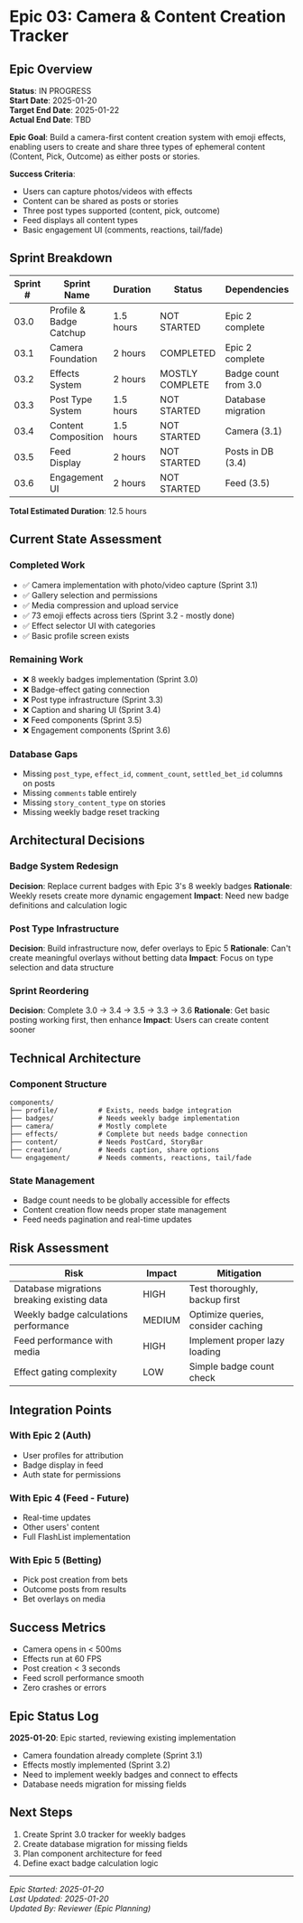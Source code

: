 # Epic 03: Camera & Content Creation Tracker

## Epic Overview

**Status**: IN PROGRESS  
**Start Date**: 2025-01-20  
**Target End Date**: 2025-01-22  
**Actual End Date**: TBD  

**Epic Goal**: Build a camera-first content creation system with emoji effects, enabling users to create and share three types of ephemeral content (Content, Pick, Outcome) as either posts or stories.

**Success Criteria**:
- Users can capture photos/videos with effects
- Content can be shared as posts or stories
- Three post types supported (content, pick, outcome)
- Feed displays all content types
- Basic engagement UI (comments, reactions, tail/fade)

## Sprint Breakdown

| Sprint # | Sprint Name | Duration | Status | Dependencies |
|----------|-------------|----------|--------|--------------|
| 03.0 | Profile & Badge Catchup | 1.5 hours | NOT STARTED | Epic 2 complete |
| 03.1 | Camera Foundation | 2 hours | COMPLETED | Epic 2 complete |
| 03.2 | Effects System | 2 hours | MOSTLY COMPLETE | Badge count from 3.0 |
| 03.3 | Post Type System | 1.5 hours | NOT STARTED | Database migration |
| 03.4 | Content Composition | 1.5 hours | NOT STARTED | Camera (3.1) |
| 03.5 | Feed Display | 2 hours | NOT STARTED | Posts in DB (3.4) |
| 03.6 | Engagement UI | 2 hours | NOT STARTED | Feed (3.5) |

**Total Estimated Duration**: 12.5 hours

## Current State Assessment

### Completed Work
- ✅ Camera implementation with photo/video capture (Sprint 3.1)
- ✅ Gallery selection and permissions
- ✅ Media compression and upload service
- ✅ 73 emoji effects across tiers (Sprint 3.2 - mostly done)
- ✅ Effect selector UI with categories
- ✅ Basic profile screen exists

### Remaining Work
- ❌ 8 weekly badges implementation (Sprint 3.0)
- ❌ Badge-effect gating connection
- ❌ Post type infrastructure (Sprint 3.3)
- ❌ Caption and sharing UI (Sprint 3.4)
- ❌ Feed components (Sprint 3.5)
- ❌ Engagement components (Sprint 3.6)

### Database Gaps
- Missing `post_type`, `effect_id`, `comment_count`, `settled_bet_id` columns on posts
- Missing `comments` table entirely
- Missing `story_content_type` on stories
- Missing weekly badge reset tracking

## Architectural Decisions

### Badge System Redesign
**Decision**: Replace current badges with Epic 3's 8 weekly badges
**Rationale**: Weekly resets create more dynamic engagement
**Impact**: Need new badge definitions and calculation logic

### Post Type Infrastructure
**Decision**: Build infrastructure now, defer overlays to Epic 5
**Rationale**: Can't create meaningful overlays without betting data
**Impact**: Focus on type selection and data structure

### Sprint Reordering
**Decision**: Complete 3.0 → 3.4 → 3.5 → 3.3 → 3.6
**Rationale**: Get basic posting working first, then enhance
**Impact**: Users can create content sooner

## Technical Architecture

### Component Structure
```
components/
├── profile/          # Exists, needs badge integration
├── badges/           # Needs weekly badge implementation  
├── camera/           # Mostly complete
├── effects/          # Complete but needs badge connection
├── content/          # Needs PostCard, StoryBar
├── creation/         # Needs caption, share options
└── engagement/       # Needs comments, reactions, tail/fade
```

### State Management
- Badge count needs to be globally accessible for effects
- Content creation flow needs proper state management
- Feed needs pagination and real-time updates

## Risk Assessment

| Risk | Impact | Mitigation |
|------|--------|------------|
| Database migrations breaking existing data | HIGH | Test thoroughly, backup first |
| Weekly badge calculations performance | MEDIUM | Optimize queries, consider caching |
| Feed performance with media | HIGH | Implement proper lazy loading |
| Effect gating complexity | LOW | Simple badge count check |

## Integration Points

### With Epic 2 (Auth)
- User profiles for attribution
- Badge display in feed
- Auth state for permissions

### With Epic 4 (Feed - Future)
- Real-time updates
- Other users' content
- Full FlashList implementation

### With Epic 5 (Betting)
- Pick post creation from bets
- Outcome posts from results
- Bet overlays on media

## Success Metrics

- Camera opens in < 500ms
- Effects run at 60 FPS
- Post creation < 3 seconds
- Feed scroll performance smooth
- Zero crashes or errors

## Epic Status Log

**2025-01-20**: Epic started, reviewing existing implementation
- Camera foundation already complete (Sprint 3.1)
- Effects mostly implemented (Sprint 3.2)
- Need to implement weekly badges and connect to effects
- Database needs migration for missing fields

## Next Steps

1. Create Sprint 3.0 tracker for weekly badges
2. Create database migration for missing fields
3. Plan component architecture for feed
4. Define exact badge calculation logic

---

*Epic Started: 2025-01-20*  
*Last Updated: 2025-01-20*  
*Updated By: Reviewer (Epic Planning)* 